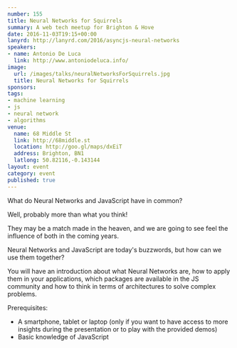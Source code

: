 ```yaml
---
number: 155
title: Neural Networks for Squirrels
summary: A web tech meetup for Brighton & Hove
date: 2016-11-03T19:15+00:00
lanyrd: http://lanyrd.com/2016/asyncjs-neural-networks
speakers:
- name: Antonio De Luca
  link: http://www.antoniodeluca.info/
image:
  url: /images/talks/neuralNetworksForSquirrels.jpg
  title: Neural Networks for Squirrels
sponsors:
tags:
- machine learning
- js
- neural network
- algorithms
venue:
  name: 68 Middle St
  link: http://68middle.st
  location: http://goo.gl/maps/dxEiT
  address: Brighton, BN1
  latlong: 50.82116,-0.143144
layout: event
category: event
published: true
---
```


What do Neural Networks and JavaScript have in common? 

Well, probably more than what you think! 

They may be a  match made in the heaven, and we are going to see feel the influence of both in the coming years.

Neural Networks and JavaScript are today's buzzwords, but how can we use them together?

You will have an introduction about what Neural Networks are, how to apply them in your applications, which packages are available in the JS community and how to think in terms of architectures to solve complex problems.

Prerequisites:

- A smartphone, tablet or laptop (only if you want to have access to more insights during the presentation or to play with the provided demos)
- Basic knowledge of JavaScript


